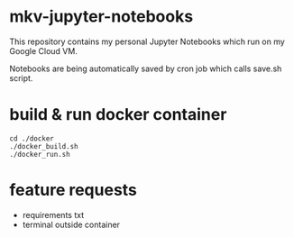 # mkv-jupyter-notebooks

This repository contains my personal Jupyter Notebooks which run on my Google Cloud VM.

Notebooks are being automatically saved by cron job which calls save.sh script.

# build & run docker container

```
cd ./docker
./docker_build.sh
./docker_run.sh
```

# feature requests
- requirements txt 
- terminal outside container